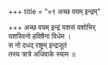 +++
title = "०९ अच्छ वयम् इन्द्रम्"

+++
अच्छ वयम् इन्द्रं यशसं यशोभिर्  
यशस्विनो हविषैना विधेम ।  
स नो दधद् राष्ट्रम् इन्द्रजूतं  
तस्य त्रात्रे अधिवाके स्याम ॥